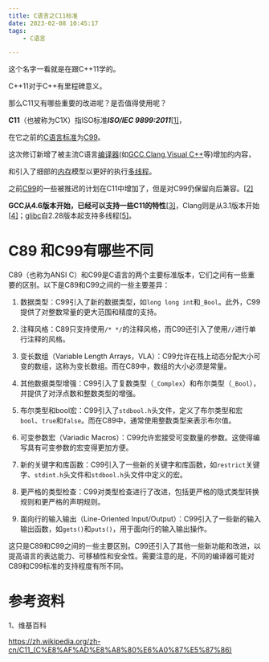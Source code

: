 ```yaml
---
title: C语言之C11标准
date: 2023-02-08 10:45:17
tags:
	- C语言

---
```




这个名字一看就是在跟C++11学的。

C++11对于C++有里程碑意义。

那么C11又有哪些重要的改进呢？是否值得使用呢？

**C11**（也被称为C1X）指ISO标准***ISO/IEC 9899:2011***[[1\]](https://zh.wikipedia.org/zh-cn/C11_(C语言标准)#cite_note-1)，

在它之前的[C语言](https://zh.wikipedia.org/wiki/C语言)[标准](https://zh.wikipedia.org/wiki/标准)为[C99](https://zh.wikipedia.org/wiki/C99)。

这次修订新增了被主流C语言[编译器](https://zh.wikipedia.org/wiki/编译器)(如[GCC](https://zh.wikipedia.org/wiki/GNU_C_Compiler),[Clang](https://zh.wikipedia.org/wiki/Clang),[Visual C++](https://zh.wikipedia.org/wiki/Microsoft_Visual_C%2B%2B)等)增加的内容，

和引入了细部的[内存](https://zh.wikipedia.org/wiki/内存)模型以更好的执行[多线程](https://zh.wikipedia.org/wiki/多线程)。

之前[C99](https://zh.wikipedia.org/wiki/C99)的一些被推迟的计划在C11中增加了，但是对C99仍保留向后兼容。[[2\]](https://zh.wikipedia.org/zh-cn/C11_(C语言标准)#cite_note-2)

**GCC从4.6版本开始，已经可以支持一些C11的特性**[[3\]](https://zh.wikipedia.org/zh-cn/C11_(C语言标准)#cite_note-3)，Clang则是从3.1版本开始[[4\]](https://zh.wikipedia.org/zh-cn/C11_(C语言标准)#cite_note-4)；[glibc](https://zh.wikipedia.org/wiki/GNU_C函式庫)自2.28版本起支持多线程[[5\]](https://zh.wikipedia.org/zh-cn/C11_(C语言标准)#cite_note-:0-5)。



# C89 和C99有哪些不同

C89（也称为ANSI C）和C99是C语言的两个主要标准版本，它们之间有一些重要的区别。以下是C89和C99之间的一些主要差异：

1. 数据类型：C99引入了新的数据类型，如`long long int`和`_Bool`。此外，C99提供了对整数常量的更大范围和精度的支持。

2. 注释风格：C89只支持使用`/* */`的注释风格，而C99还引入了使用`//`进行单行注释的风格。

3. 变长数组（Variable Length Arrays，VLA）：C99允许在栈上动态分配大小可变的数组，这称为变长数组。而在C89中，数组的大小必须是常量。

4. 其他数据类型增强：C99引入了复数类型（`_Complex`）和布尔类型（`_Bool`），并提供了对浮点数和整数类型的增强。

5. 布尔类型和bool宏：C99引入了`stdbool.h`头文件，定义了布尔类型和宏`bool`、`true`和`false`。而在C89中，通常使用整数类型来表示布尔值。

6. 可变参数宏（Variadic Macros）：C99允许宏接受可变数量的参数。这使得编写具有可变参数的宏变得更加方便。

7. 新的关键字和库函数：C99引入了一些新的关键字和库函数，如`restrict`关键字、`stdint.h`头文件和`stdbool.h`头文件中定义的宏。

8. 更严格的类型检查：C99对类型检查进行了改进，包括更严格的隐式类型转换规则和更严格的声明规则。

9. 面向行的输入输出（Line-Oriented Input/Output）：C99引入了一些新的输入输出函数，如`gets()`和`puts()`，用于面向行的输入输出操作。

这只是C89和C99之间的一些主要区别。C99还引入了其他一些新功能和改进，以提高语言的表达能力、可移植性和安全性。需要注意的是，不同的编译器可能对C89和C99标准的支持程度有所不同。

# 参考资料

1、维基百科

https://zh.wikipedia.org/zh-cn/C11_(C%E8%AF%AD%E8%A8%80%E6%A0%87%E5%87%86)